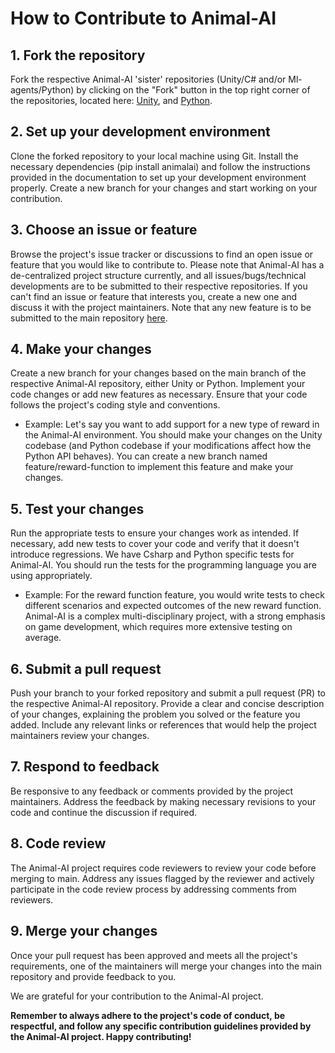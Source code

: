 # How to Contribute to Animal-AI

## 1. Fork the repository
Fork the respective Animal-AI 'sister' repositories (Unity/C# and/or Ml-agents/Python) by clicking on the "Fork" button in the top right corner of the repositories, located here: [Unity](https://github.com/Kinds-of-Intelligence-CFI/animal-ai-unity-project), and [Python](https://github.com/Kinds-of-Intelligence-CFI/animal-ai-package).

## 2. Set up your development environment
Clone the forked repository to your local machine using Git. Install the necessary dependencies (pip install animalai) and follow the instructions provided in the documentation to set up your development environment properly. Create a new branch for your changes and start working on your contribution.

## 3. Choose an issue or feature
Browse the project's issue tracker or discussions to find an open issue or feature that you would like to contribute to. Please note that Animal-AI has a de-centralized project structure currently, and all issues/bugs/technical developments are to be submitted to their respective repositories. If you can't find an issue or feature that interests you, create a new one and discuss it with the project maintainers. Note that any new feature is to be submitted to the main repository [here](https://github.com/Kinds-of-Intelligence-CFI/animal-ai).

## 4. Make your changes
Create a new branch for your changes based on the main branch of the respective Animal-AI repository, either Unity or Python. Implement your code changes or add new features as necessary. Ensure that your code follows the project's coding style and conventions.

* Example: Let's say you want to add support for a new type of reward in the Animal-AI environment. You should make your changes on the Unity codebase (and Python codebase if your modifications affect how the Python API behaves). You can create a new branch named feature/reward-function to implement this feature and make your changes.

## 5. Test your changes
Run the appropriate tests to ensure your changes work as intended. If necessary, add new tests to cover your code and verify that it doesn't introduce regressions. We have Csharp and Python specific tests for Animal-AI. You should run the tests for the programming language you are using appropriately.

* Example: For the reward function feature, you would write tests to check different scenarios and expected outcomes of the new reward function. Animal-AI is a complex multi-disciplinary project, with a strong emphasis on game development, which requires more extensive testing on average.

## 6. Submit a pull request
Push your branch to your forked repository and submit a pull request (PR) to the respective Animal-AI repository. Provide a clear and concise description of your changes, explaining the problem you solved or the feature you added. Include any relevant links or references that would help the project maintainers review your changes.

## 7. Respond to feedback
Be responsive to any feedback or comments provided by the project maintainers. Address the feedback by making necessary revisions to your code and continue the discussion if required.

## 8. Code review
The Animal-AI project requires code reviewers to review your code before merging to main. Address any issues flagged by the reviewer and actively participate in the code review process by addressing comments from reviewers.

## 9. Merge your changes
Once your pull request has been approved and meets all the project's requirements, one of the maintainers will merge your changes into the main repository and provide feedback to you. 

We are grateful for your contribution to the Animal-AI project.

**Remember to always adhere to the project's code of conduct, be respectful, and follow any specific contribution guidelines provided by the Animal-AI project. Happy contributing!**
